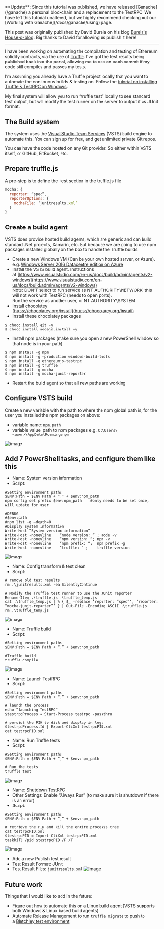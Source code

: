 <p class="alert alert-info">
**Update**: Since this tutorial was published, we have released [Ganache](/ganache) a personal blockchain and a replacement to the TestRPC. We have left this tutorial unaltered, but we highly recommend checking out our [Working with Ganache](/docs/ganache/using) page.
</p>

This post was originally published by David Burela on his blog [Burela's House-o-blog](https://davidburela.wordpress.com/2016/12/23/ethereum-devops-with-truffle-testrpc-visual-studio-team-services/). Big thanks to David for allowing us publish it here!

-------------------

I have been working on automating the compilation and testing of Ethereum solidity contracts, via the use of [Truffle](http://truffleframework.com/). I’ve got the test results being published back into the portal, allowing me to see on each commit if my code still compiles and passes my tests.

I’m assuming you already have a Truffle project locally that you want to automate the continuous builds & testing on. Follow the [tutorial on installing Truffle & TestRPC on Windows](/tutorials/how-to-install-truffle-and-testrpc-on-windows-for-blockchain-development).

My final system will allow you to run “truffle test” locally to see standard test output, but will modify the test runner on the server to output it as JUnit format.

## The Build system

The system uses the [Visual Studio Team Services](https://azure.microsoft.com/en-us/services/visual-studio-team-services/) (VSTS) build engine to automate this. You can sign up for free, and get unlimited private Git repos.  

You can have the code hosted on any Git provider. So either within VSTS itself, or GitHub, BitBucket, etc.

## Prepare truffle.js

A pre-step is to define the  test section in the truffle.js file

```javascript
mocha: {  
  reporter: “spec”,  
  reporterOptions: {  
    mochaFile: ‘junitresults.xml’  
  }  
}
```

## Create a build agent

VSTS does provide hosted build agents, which are generic and can build standard .Net projects, Xamarin, etc. But because we are going to use npm packages installed globally on the box to handle the Truffle builds

- Create a new Windows VM (Can be your own hosted server, or Azure).  
e.g. [Windows Server 2016 Datacentre edition on Azure](https://azure.microsoft.com/en-au/marketplace/partners/microsoft/windowsserver2016datacenter/)
- Install the VSTS build agent. Instructions at [https://www.visualstudio.com/en-us/docs/build/admin/agents/v2-windows](https://www.visualstudio.com/en-us/docs/build/admin/agents/v2-windows)  
Note: DON’T select to run service as NT AUTHORITY\NETWORK, this will not work with TestRPC (needs to open ports).  
Run the service as another user, or NT AUTHORITY\SYSTEM
- Install chocolatey  
[https://chocolatey.org/install](https://chocolatey.org/install)
- Install these chocolatey packages

```
$ choco install git -y
$ choco install nodejs.install –y
```

- Install npm packages (make sure you open a new PowerShell window so that node is in your path)

```
$ npm install -g npm
$ npm install -g –production windows-build-tools
$ npm install -g ethereumjs-testrpc
$ npm install -g truffle
$ npm install -g mocha
$ npm install -g mocha-junit-reporter
```

- Restart the build agent so that all new paths are working

## Configure VSTS build

Create a new variable with the path to where the npm global path is, for the user you installed the npm packages on above:

- variable name: `npm.path`
- variable value: path to npm packages e.g. `C:\Users\<user>\AppData\Roaming\npm`  

![image](https://davidburela.files.wordpress.com/2016/12/image5.png)

## Add 7 PowerShell tasks, and configure them like this
- Name: System version information  
- Script:  

```
#Setting environment paths  
$ENV:Path = $ENV:Path + “;” + $env:npm_path  
npm config set prefix $env:npm_path    #only needs to be set once, will update for user  

#DEBUG  
#$env:path  
#npm list -g –depth=0  
#Display system information  
Write-Host “System version information”  
Write-Host -nonewline    “node version: ” ; node -v  
Write-Host -nonewline    “npm version: “; npm -v  
Write-Host -nonewline    “npm prefix: “;  npm prefix -g  
Write-Host -nonewline    “truffle: ” ;    truffle version  
```
![image](https://davidburela.files.wordpress.com/2016/12/image6.png)

- Name: Config transform & test clean
- Script:

```
# remove old test results  
rm .\junitresults.xml -ea SilentlyContinue 

# Modify the Truffle test runner to use the JUnit reporter  
Rename-Item .\truffle.js .\truffle_temp.js  
cat .\truffle_temp.js | % { $_ -replace ‘reporter: “spec”‘, ‘reporter: “mocha-junit-reporter”‘ } | Out-File -Encoding ASCII .\truffle.js  
rm .\truffle_temp.js  
```
![image](https://davidburela.files.wordpress.com/2016/12/image7.png)


- Name: Truffle build  
- Script:  

```
#Setting environment paths  
$ENV:Path = $ENV:Path + “;” + $env:npm_path

#Truffle build  
truffle compile  
```
![image](https://davidburela.files.wordpress.com/2016/12/image8.png)

- Name: Launch TestRPC  
- Script:  

```
#Setting environment paths  
$ENV:Path = $ENV:Path + “;” + $env:npm_path

# launch the process  
echo “launching TestRPC”  
$testrpcProcess = Start-Process testrpc -passthru  

# persist the PID to disk and display in logs  
$testrpcProcess.Id | Export-CliXml testrpcPID.xml  
cat testrpcPID.xml
```


- Name: Run Truffle tests  
- Script:  

```
#Setting environment paths  
$ENV:Path = $ENV:Path + “;” + $env:npm_path

# Run the tests  
truffle test  
```
![image](https://davidburela.files.wordpress.com/2016/12/image10.png)


- Name: Shutdown TestRPC  
- Other Settings: Enable “Always Run” (to make sure it is shutdown if there is an error)  
- Script:  

```
#Setting environment paths  
$ENV:Path = $ENV:Path + “;” + $env:npm_path

# retrieve the PID and kill the entire processs tree  
cat testrpcPID.xml  
$testrpcPID = Import-CliXml testrpcPID.xml  
taskkill /pid $testrpcPID /F /T  
```
![image](https://davidburela.files.wordpress.com/2016/12/image11.png)

- Add a new Publish test result
- Test Result Format: JUnit  
- Test Result Files: `junitresults.xml`
![image](https://davidburela.files.wordpress.com/2016/12/image12.png)

## Future work

Things that I would like to add in the future:

- Figure out how to automate this on a Linux build agent (VSTS supports both Windows & Linux based build agents)
- Automate Release Management to run `truffle migrate` to push to a [Bletchley test environment](https://azure.microsoft.com/en-us/blog/project-bletchley-blockchain-infrastructure-made-easy/)
